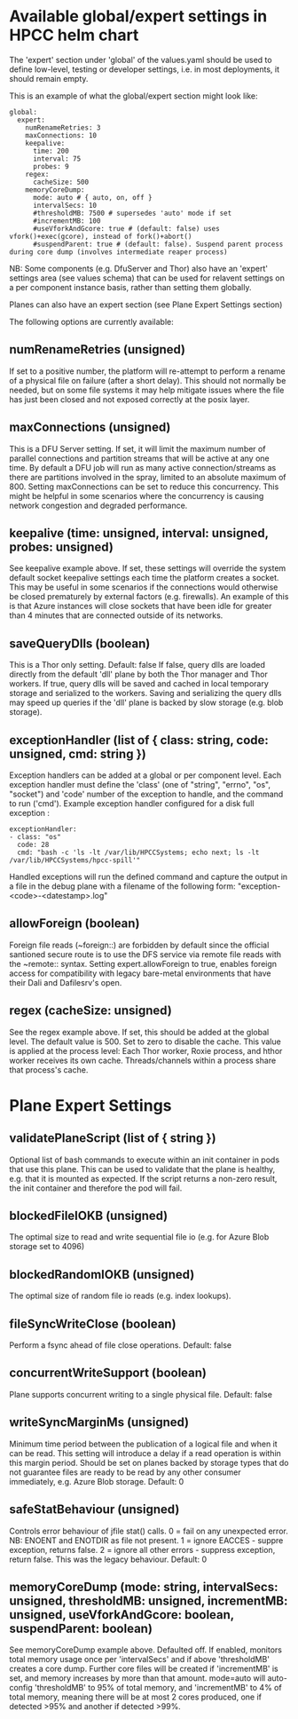 # Available global/expert settings in HPCC helm chart

The 'expert' section under 'global' of the values.yaml should be used to define low-level, testing or developer settings,
i.e. in most deployments, it should remain empty.

This is an example of what the global/expert section might look like:
```
global:
  expert:
    numRenameRetries: 3
    maxConnections: 10
    keepalive:
      time: 200
      interval: 75
      probes: 9
    regex:
      cacheSize: 500
    memoryCoreDump:
      mode: auto # { auto, on, off }
      intervalSecs: 10
      #thresholdMB: 7500 # supersedes 'auto' mode if set
      #incrementMB: 100
      #useVforkAndGcore: true # (default: false) uses vfork()+exec(gcore), instead of fork()+abort()
      #suspendParent: true # (default: false). Suspend parent process during core dump (involves intermediate reaper process)
```

NB: Some components (e.g. DfuServer and Thor) also have an 'expert' settings area (see values schema) that can be used for relavent settings
on a per component instance basis, rather than setting them globally.

Planes can also have an expert section (see Plane Expert Settings section)


The following options are currently available:

## numRenameRetries (unsigned)

If set to a positive number, the platform will re-attempt to perform a rename of a physical file on failure (after a short delay).
This should not normally be needed, but on some file systems it may help mitigate issues where the file has just been closed and not exposed
correctly at the posix layer.

## maxConnections (unsigned)

This is a DFU Server setting.
If set, it will limit the maximum number of parallel connections and partition streams that will be active at any one time.
By default a DFU job will run as many active connection/streams as there are partitions involved in the spray, limited to an absolute maximum of 800.
Setting maxConnections can be set to reduce this concurrency.
This might be helpful in some scenarios where the concurrency is causing network congestion and degraded performance.

## keepalive (time: unsigned, interval: unsigned, probes: unsigned)

See keepalive example above.
If set, these settings will override the system default socket keepalive settings each time the platform creates a socket.
This may be useful in some scenarios if the connections would otherwise be closed prematurely by external factors (e.g. firewalls).
An example of this is that Azure instances will close sockets that have been idle for greater than 4 minutes that are connected
outside of its networks.

## saveQueryDlls (boolean)

This is a Thor only setting. Default: false
If false, query dlls are loaded directly from the default 'dll' plane by both the Thor manager and Thor workers.
If true, query dlls will be saved and cached in local temporary storage and serialized to the workers.
Saving and serializing the query dlls may speed up queries if the 'dll' plane is backed by slow storage (e.g. blob storage).

## exceptionHandler (list of { class: string, code: unsigned, cmd: string })

Exception handlers can be added at a global or per component level.
Each exception handler must define the 'class' (one of "string", "errno", "os", "socket") and 'code' number of the exception to handle, and the command to run ('cmd').
Example exception handler configured for a disk full exception :
```
exceptionHandler:
- class: "os"
  code: 28
  cmd: "bash -c 'ls -lt /var/lib/HPCCSystems; echo next; ls -lt /var/lib/HPCCSystems/hpcc-spill'"
```

Handled exceptions will run the defined command and capture the output in a file in the debug plane with a filename of the following form: "exception-\<code\>-\<datestamp\>.log"

## allowForeign (boolean)

Foreign file reads (~foreign::) are forbidden by default since the official santioned secure route is to use the DFS
service via remote file reads with the ~remote:: syntax.
Setting expert.allowForeign to true, enables foreign access for compatibility with legacy bare-metal environments
that have their Dali and Dafilesrv's open.

## regex (cacheSize: unsigned)

See the regex example above.  If set, this should be added at the global level.
The default value is 500.  Set to zero to disable the cache.
This value is applied at the process level:  Each Thor worker, Roxie process, and hthor worker receives
its own cache.  Threads/channels within a process share that process's cache.


# Plane Expert Settings

## validatePlaneScript (list of { string })

Optional list of bash commands to execute within an init container in pods that use this plane.
This can be used to validate that the plane is healthy, e.g. that it is mounted as expected.
If the script returns a non-zero result, the init container and therefore the pod will fail.

## blockedFileIOKB (unsigned)

The optimal size to read and write sequential file io (e.g. for Azure Blob storage set to 4096)

## blockedRandomIOKB (unsigned)

The optimal size of random file io reads (e.g. index lookups).

## fileSyncWriteClose (boolean)

Perform a fsync ahead of file close operations.
Default: false

## concurrentWriteSupport (boolean)

Plane supports concurrent writing to a single physical file.
Default: false

## writeSyncMarginMs (unsigned)

Minimum time period between the publication of a logical file and when it can
be read. This setting will introduce a delay if a read operation is within this
margin period.
Should be set on planes backed by storage types that do not guarantee files are
ready to be read by any other consumer immediately, e.g. Azure Blob storage.
Default: 0

## safeStatBehaviour (unsigned)

Controls error behaviour of jfile stat() calls.
0 = fail on any unexpected error. NB: ENOENT and ENOTDIR as file not present.
1 = ignore EACCES - suppre exception, returns false.
2 = ignore all other errors - suppress exception, return false. This was the legacy behaviour.
Default: 0

## memoryCoreDump (mode: string, intervalSecs: unsigned, thresholdMB: unsigned, incrementMB: unsigned, useVforkAndGcore: boolean, suspendParent: boolean)

See memoryCoreDump example above.
Defaulted off.
If enabled, monitors total memory usage once per 'intervalSecs' and if above 'thresholdMB' creates a core dump.
Further core files will be created if 'incrementMB' is set, and memory increases by more than that amount.
mode=auto will auto-config 'thresholdMB' to 95% of total memory, and 'incrementMB' to 4% of total memory,
meaning there will be at most 2 cores produced, one if detected >95% and another if detected >99%.
